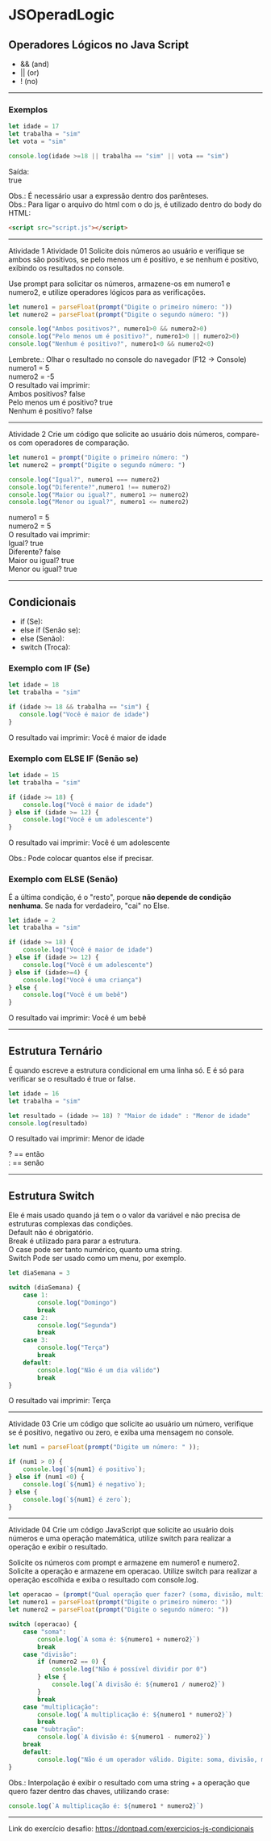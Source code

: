 # JSOperadLogic

## Operadores Lógicos no **Java Script**

- && (and)
- || (or)
- ! (no)

---
### Exemplos

```javascript
let idade = 17
let trabalha = "sim"
let vota = "sim"

console.log(idade >=18 || trabalha == "sim" || vota == "sim")
```

Saída:  
true

Obs.: É necessário usar a expressão dentro dos parênteses.  
Obs.: Para ligar o arquivo do html com o do js, é utilizado dentro do body do HTML: 

```html
<script src="script.js"></script>
```

---

Atividade 1
Atividade 01
Solicite dois números ao usuário e verifique se ambos são
positivos, se pelo menos um é positivo, e se nenhum é positivo,
exibindo os resultados no console.

Use prompt para solicitar os números, armazene-os em numero1
e numero2, e utilize operadores lógicos para as verificações.

```javascript
let numero1 = parseFloat(prompt("Digite o primeiro número: "))
let numero2 = parseFloat(prompt("Digite o segundo número: "))

console.log("Ambos positivos?", numero1>0 && numero2>0)
console.log("Pelo menos um é positivo?", numero1>0 || numero2>0)
console.log("Nenhum é positivo?", numero1<0 && numero2<0)
```

Lembrete.: Olhar o resultado no console do navegador (F12 -> Console)  
numero1 = 5  
numero2 = -5  
O resultado vai imprimir:  
Ambos positivos? false  
Pelo menos um é positivo? true  
Nenhum é positivo? false  

---

Atividade 2
Crie um código que solicite ao usuário dois números, compare-os com
operadores de comparação.

```javascript
let numero1 = prompt("Digite o primeiro número: ")
let numero2 = prompt("Digite o segundo número: ")

console.log("Igual?", numero1 === numero2)
console.log("Diferente?",numero1 !== numero2)
console.log("Maior ou igual?", numero1 >= numero2)
console.log("Menor ou igual?", numero1 <= numero2)
```

numero1 = 5  
numero2 = 5  
O resultado vai imprimir:  
Igual? true  
Diferente? false  
Maior ou igual? true  
Menor ou igual? true  

---

## Condicionais

- if (Se):
- else if (Senão se):
- else (Senão):
- switch (Troca):

### Exemplo com IF (Se)

 ```javascript
let idade = 18
let trabalha = "sim"

if (idade >= 18 && trabalha == "sim") {
    console.log("Você é maior de idade")
}
```

O resultado vai imprimir: Você é maior de idade

### Exemplo com ELSE IF (Senão se)

```javascript
let idade = 15
let trabalha = "sim"

if (idade >= 18) {
    console.log("Você é maior de idade")
} else if (idade >= 12) {
    console.log("Você é um adolescente")
}
```

O resultado vai imprimir: Você é um adolescente  

Obs.: Pode colocar quantos else if precisar.

### Exemplo com ELSE (Senão)

É a última condição, é o "resto", porque **não depende de condição nenhuma**. Se nada for verdadeiro, "cai" no Else.

```javascript
let idade = 2
let trabalha = "sim"

if (idade >= 18) {
    console.log("Você é maior de idade")
} else if (idade >= 12) {
    console.log("Você é um adolescente")
} else if (idade>=4) {
    console.log("Você é uma criança")
} else {
    console.log("Você é um bebê")
}
```

O resultado vai imprimir: Você é um bebê

---

## Estrutura Ternário

É quando escreve a estrutura condicional em uma linha só. E é só para verificar se o resultado é true or false.

```javascript
let idade = 16
let trabalha = "sim"

let resultado = (idade >= 18) ? "Maior de idade" : "Menor de idade"
console.log(resultado)
```

O resultado vai imprimir: Menor de idade

? == então  
: == senão

---

## Estrutura Switch

Ele é mais usado quando já tem o o valor da variável e não precisa de estruturas complexas das condições.  
Default não é obrigatório.  
Break é utilizado para parar a estrutura.  
O case pode ser tanto numérico, quanto uma string.  
Switch Pode ser usado como um menu, por exemplo.  

```javascript
let diaSemana = 3

switch (diaSemana) {
    case 1:
        console.log("Domingo")
        break
    case 2:
        console.log("Segunda")
        break
    case 3:
        console.log("Terça")
        break
    default:
        console.log("Não é um dia válido")
        break
}
```

O resultado vai imprimir: Terça

---

Atividade 03
Crie um código que solicite ao usuário um número, verifique
se é positivo, negativo ou zero, e exiba uma mensagem no console.

```javascript
let num1 = parseFloat(prompt("Digite um número: " ));

if (num1 > 0) {
    console.log(`${num1} é positivo`);
} else if (num1 <0) {
    console.log(`${num1} é negativo`);
} else {
    console.log(`${num1} é zero`);
}
```

---

Atividade 04
Crie um código JavaScript que solicite ao usuário dois números
e uma operação matemática, utilize switch para realizar a operação e exibir o resultado.

Solicite os números com prompt e armazene em numero1 e numero2.
Solicite a operação e armazene em operacao.
Utilize switch para realizar a operação escolhida e exiba o resultado com console.log.

```javascript
let operacao = (prompt("Qual operação quer fazer? (soma, divisão, multiplicação ou subtração)"))
let numero1 = parseFloat(prompt("Digite o primeiro número: "))
let numero2 = parseFloat(prompt("Digite o segundo número: "))

switch (operacao) {
    case "soma":
        console.log(`A soma é: ${numero1 + numero2}`)
        break
    case "divisão":
        if (numero2 == 0) {
            console.log("Não é possível dividir por 0")
        } else {
            console.log(`A divisão é: ${numero1 / numero2}`)  
        }
        break
    case "multiplicação":
        console.log(`A multiplicação é: ${numero1 * numero2}`)
        break
    case "subtração":
        console.log(`A divisão é: ${numero1 - numero2}`)
    break
    default:
        console.log("Não é um operador válido. Digite: soma, divisão, multiplicação ou subtração")
}
```

Obs.: Interpolação é exibir o resultado com uma string + a operação que quero fazer dentro das chaves, utilizando crase:  

```javascript
console.log(`A multiplicação é: ${numero1 * numero2}`)
```

---

Link do exercício desafio:
https://dontpad.com/exercicios-js-condicionais
